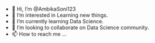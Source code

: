 - 👋 Hi, I’m @AmbikaSoni123
- 👀 I’m interested in Learning new things.
- 🌱 I’m currently learning Data Science.
- 💞️ I’m looking to collaborate on Data Science community.
- 📫 How to reach me ...

<!---
AmbikaSoni123/AmbikaSoni123 is a ✨ special ✨ repository because its `README.md` (this file) appears on your GitHub profile.
You can click the Preview link to take a look at your changes.
--->
